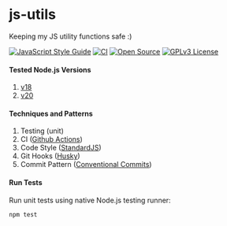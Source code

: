 # js-utils
Keeping my JS utility functions safe :)

[![JavaScript Style Guide](https://img.shields.io/badge/code_style-standard-brightgreen.svg)](https://standardjs.com)
[![CI](https://github.com/ikaromarlon/js-utils/actions/workflows/main.yml/badge.svg?branch=main)](https://github.com/ikaromarlon/js-utils/actions/workflows/main.yml)
[![Open Source](https://badges.frapsoft.com/os/v1/open-source.svg?v=103)](https://opensource.org/)
[![GPLv3 License](https://img.shields.io/badge/License-GPL%20v3-yellow.svg)](https://opensource.org/licenses/)
<!-- [![Coverage Status](https://coveralls.io/repos/github/ikaromarlon/js-utils/badge.svg)](https://coveralls.io/github/ikaromarlon/js-utils) -->

#### Tested Node.js Versions
1. [v18](https://nodejs.org/dist/latest-v18.x/docs/api/)
2. [v20](https://nodejs.org/dist/latest-v20.x/docs/api/)

#### Techniques and Patterns
1. Testing (unit)
2. CI ([Github Actions](https://github.com/features/actions))
3. Code Style ([StandardJS](https://standardjs.com))
4. Git Hooks ([Husky](https://typicode.github.io/husky/))
5. Commit Pattern ([Conventional Commits](https://www.conventionalcommits.org/))

#### Run Tests

Run unit tests using native Node.js testing runner:

```bash
npm test
```